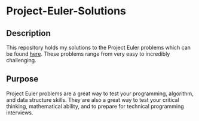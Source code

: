 # Project-Euler-Solutions

## Description
This repository holds my solutions to the Project Euler problems which can be found [here](https://projecteuler.net/archives). These problems range from very easy to incredibly challenging.

## Purpose
Project Euler problems are a great way to test your programming, algorithm, and data structure skills. They are also a great way to test your critical thinking, mathematical ability, and to prepare for technical programming interviews.

